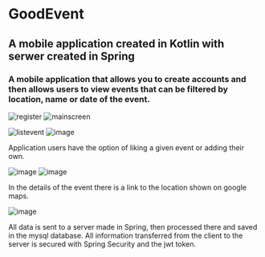 # GoodEvent

## A mobile application created in Kotlin with serwer created in Spring

### A mobile application that allows you to create accounts and then allows users to view events that can be filtered by location, name or date of the event.

![register](https://user-images.githubusercontent.com/75750207/234860865-6153a7be-2e4e-435d-90a1-0e11321c4f5b.png)
![mainscreen](https://user-images.githubusercontent.com/75750207/234861121-3f40abff-ce94-4852-8e1a-915fe59ab518.png)

![listevent](https://user-images.githubusercontent.com/75750207/234861306-6534a7ea-cc54-4b63-bc87-9100e8b1e46a.png)
![image](https://user-images.githubusercontent.com/75750207/234861356-a3f24924-1fba-489c-8f03-013807da55b5.png)

Application users have the option of liking a given event or adding their own.

![image](https://user-images.githubusercontent.com/75750207/234861795-cdc7904e-99c8-4b0f-b1dc-09796b7fc74c.png)
![image](https://user-images.githubusercontent.com/75750207/234861419-1dcf7e9e-1637-4e3c-865a-1003c6e23326.png)

In the details of the event there is a link to the location shown on google maps.

![image](https://user-images.githubusercontent.com/75750207/234861483-c6600989-8304-4449-8341-e03292dd612c.png)

All data is sent to a server made in Spring, then processed there and saved in the mysql database.
All information transferred from the client to the server is secured with Spring Security and the jwt token.
